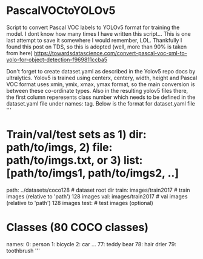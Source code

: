 # PascalVOCtoYOLOv5
Script to convert Pascal VOC labels to YOLOv5 format for training the model. I dont know how many times I have written this script... This is one last attempt to save it somewhere I would remember, LOL.
Thankfully I found this post on TDS, so this is adopted (well, more than 90% is taken from here)
https://towardsdatascience.com/convert-pascal-voc-xml-to-yolo-for-object-detection-f969811ccba5 


Don't forget to create dataset.yaml as described in the Yolov5 repo docs by ultralytics.
Yolov5 is trained using centerx, centery, width, height and Pascal VOC format uses xmin, ymix, xmax, ymax format, so the main conversion is between these co-ordinate types. Also in the resulting yolov5 files there, the first column reperesents class number which needs to be defined in the dataset.yaml file under names: tag. Below is the format for dataset.yaml file
'''
# Train/val/test sets as 1) dir: path/to/imgs, 2) file: path/to/imgs.txt, or 3) list: [path/to/imgs1, path/to/imgs2, ..]
path: ../datasets/coco128  # dataset root dir
train: images/train2017  # train images (relative to 'path') 128 images
val: images/train2017  # val images (relative to 'path') 128 images
test:  # test images (optional)

# Classes (80 COCO classes)
names:
  0: person
  1: bicycle
  2: car
  ...
  77: teddy bear
  78: hair drier
  79: toothbrush
  '''